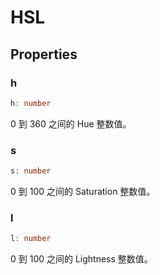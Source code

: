 <!--
 * @Author: haifeng.lu haifeng.lu@ly.com
 * @Date: 2022-12-21 10:40:57
 * @LastEditors: luhaifeng666
 * @LastEditTime: 2023-01-13 10:35:28
 * @Description: 
-->
# HSL

## Properties

### h

```ts
h: number
```

0 到 360 之间的 Hue 整数值。

### s

```ts
s: number
```

0 到 100 之间的 Saturation 整数值。

### l

```ts
l: number
```

0 到 100 之间的 Lightness 整数值。
